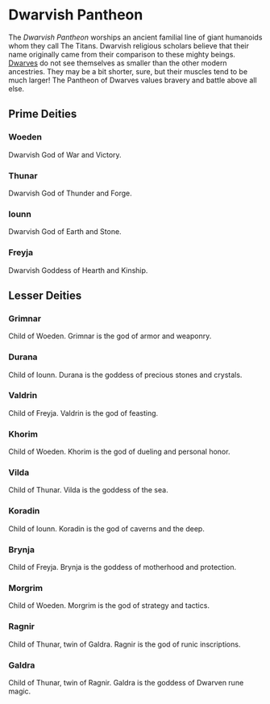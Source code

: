 # Dwarvish Pantheon

The *Dwarvish Pantheon* worships an ancient familial line of giant humanoids whom they call The Titans. Dwarvish religious scholars believe that their name originally came from their comparison to these mighty beings. [Dwarves](../../Player%20Characters/Ancenstries/The%20People%20of%20Mithrinia/Dwarves.md) do not see themselves as smaller than the other modern ancestries. They may be a bit shorter, sure, but their muscles tend to be much larger! The Pantheon of Dwarves values bravery and battle above all else.

## Prime Deities

### Woeden

Dwarvish God of War and Victory.

### Thunar

Dwarvish God of Thunder and Forge.

### Iounn

Dwarvish God of Earth and Stone.

### Freyja

Dwarvish Goddess of Hearth and Kinship.

## Lesser Deities

### Grimnar

Child of Woeden. Grimnar is the god of armor and weaponry.

### Durana

Child of Iounn. Durana is the goddess of precious stones and crystals.

### Valdrin

Child of Freyja. Valdrin is the god of feasting.

### Khorim

Child of Woeden. Khorim is the god of dueling and personal honor.

### Vilda

Child of Thunar. Vilda is the goddess of the sea.

### Koradin

Child of Iounn. Koradin is the god of caverns and the deep.

### Brynja

Child of Freyja. Brynja is the goddess of motherhood and protection.

### Morgrim

Child of Woeden. Morgrim is the god of strategy and tactics.

### Ragnir

Child of Thunar, twin of Galdra. Ragnir is the god of runic inscriptions.

### Galdra

Child of Thunar, twin of Ragnir. Galdra is the goddess of Dwarven rune magic.
